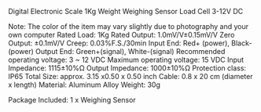 Digital Electronic Scale 1Kg Weight Weighing Sensor Load Cell 3-12V DC

Note: The color of the item may vary slightly due to photography and your own computer
Rated Load: 1Kg
Rated Output: 1.0mV/V±0.15mV/V
Zero Output: ±0.1mV/V
Creep: 0.03%F.S./30min
Input End: Red+ (power), Black-(power)
Output End: Green+(signal), White-(signal)
Recommended operating voltage: 3 ~ 12 VDC
Maximum operating voltage: 15 VDC
Input Impedance: 1115±10%Ω
Output Impedance: 1000±10%Ω
Protection class: IP65
Total Size: approx. 3.15 x0.50 x 0.50 inch
Cable: 0.8 x 20 cm (diameter x length)
Material: Aluminum Alloy
Weight: 30g

Package Included:
1 x Weighing Sensor

